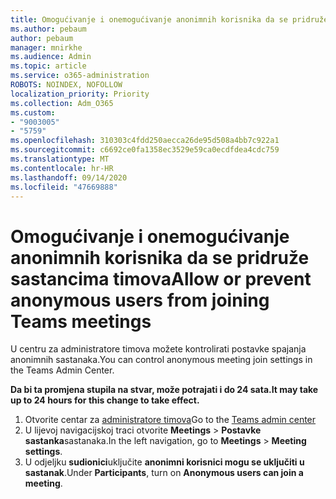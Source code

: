 ```yaml
---
title: Omogućivanje i onemogućivanje anonimnih korisnika da se pridruže sastancima timova
ms.author: pebaum
author: pebaum
manager: mnirkhe
ms.audience: Admin
ms.topic: article
ms.service: o365-administration
ROBOTS: NOINDEX, NOFOLLOW
localization_priority: Priority
ms.collection: Adm_O365
ms.custom:
- "9003005"
- "5759"
ms.openlocfilehash: 310303c4fdd250aecca26de95d508a4bb7c922a1
ms.sourcegitcommit: c6692ce0fa1358ec3529e59ca0ecdfdea4cdc759
ms.translationtype: MT
ms.contentlocale: hr-HR
ms.lasthandoff: 09/14/2020
ms.locfileid: "47669888"
---
```

# <a name="allow-or-prevent-anonymous-users-from-joining-teams-meetings"></a><span data-ttu-id="b32d9-102">Omogućivanje i onemogućivanje anonimnih korisnika da se pridruže sastancima timova</span><span class="sxs-lookup"><span data-stu-id="b32d9-102">Allow or prevent anonymous users from joining Teams meetings</span></span>

<span data-ttu-id="b32d9-103">U centru za administratore timova možete kontrolirati postavke spajanja anonimnih sastanaka.</span><span class="sxs-lookup"><span data-stu-id="b32d9-103">You can control anonymous meeting join settings in the Teams Admin Center.</span></span>

<span data-ttu-id="b32d9-104">**Da bi ta promjena stupila na stvar, može potrajati i do 24 sata.**</span><span class="sxs-lookup"><span data-stu-id="b32d9-104">**It may take up to 24 hours for this change to take effect.**</span></span>

1.  <span data-ttu-id="b32d9-105">Otvorite centar za [administratore timova](https://admin.teams.microsoft.com)</span><span class="sxs-lookup"><span data-stu-id="b32d9-105">Go to the [Teams admin center](https://admin.teams.microsoft.com)</span></span>
2.  <span data-ttu-id="b32d9-106">U lijevoj navigacijskoj traci otvorite **Meetings**   >   **Postavke sastanka**sastanaka.</span><span class="sxs-lookup"><span data-stu-id="b32d9-106">In the left navigation, go to  **Meetings**  >  **Meeting settings**.</span></span>
3.  <span data-ttu-id="b32d9-107">U odjeljku  **sudionici**uključite  **anonimni korisnici mogu se uključiti u sastanak**.</span><span class="sxs-lookup"><span data-stu-id="b32d9-107">Under  **Participants**, turn on  **Anonymous users can join a meeting**.</span></span>